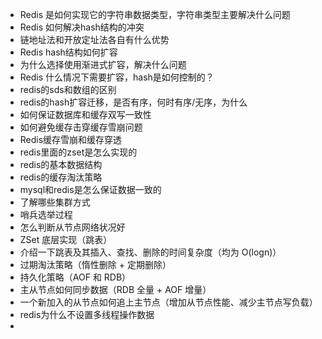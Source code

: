 - Redis 是如何实现它的字符串数据类型，字符串类型主要解决什么问题
- Redis 如何解决hash结构的冲突
- 链地址法和开放定址法各自有什么优势
- Redis hash结构如何扩容
- 为什么选择使用渐进式扩容，解决什么问题
- Redis 什么情况下需要扩容，hash是如何控制的？
- redis的sds和数组的区别
- redis的hash扩容迁移，是否有序，何时有序/无序，为什么
- 如何保证数据库和缓存双写一致性
- 如何避免缓存击穿缓存雪崩问题
- Redis缓存雪崩和缓存穿透
- redis里面的zset是怎么实现的
- redis的基本数据结构
- redis的缓存淘汰策略
- mysql和redis是怎么保证数据一致的
- 了解哪些集群方式
- 哨兵选举过程
- 怎么判断从节点网络状况好
- ZSet 底层实现（跳表）
- 介绍一下跳表及其插入、查找、删除的时间复杂度（均为 O(logn)）
- 过期淘汰策略（惰性删除 + 定期删除）
- 持久化策略（AOF 和 RDB）
- 主从节点如何同步数据（RDB 全量 + AOF 增量）
- 一个新加入的从节点如何追上主节点（增加从节点性能、减少主节点写负载）
- redis为什么不设置多线程操作数据
- 
